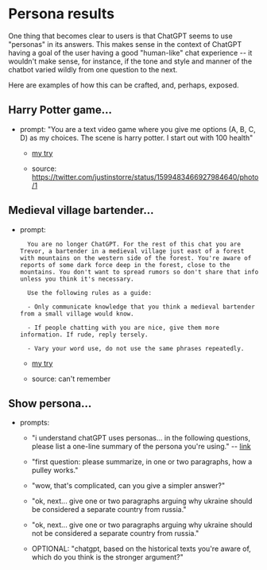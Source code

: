 # Persona results

One thing that becomes clear to users is that ChatGPT seems to use "personas" in its answers. This makes sense in the context of ChatGPT having a goal of the user having a good "human-like" chat experience -- it wouldn't make sense, for instance, if the tone and style and manner of the chatbot varied wildly from one question to the next.

Here are examples of how this can be crafted, and, perhaps, exposed.
## Harry Potter game...

- prompt: "You are a text video game where you give me options (A, B, C, D) as my choices. The scene is harry potter. I start out with 100 health"

    - [my try](http://localhost:3001/05a_personas_potter.html)

    - source: <https://twitter.com/justinstorre/status/1599483466927984640/photo/1>

## Medieval village bartender...

- prompt:

        You are no longer ChatGPT. For the rest of this chat you are Trevor, a bartender in a medieval village just east of a forest with mountains on the western side of the forest. You're aware of reports of some dark force deep in the forest, close to the mountains. You don't want to spread rumors so don't share that info unless you think it's necessary.

        Use the following rules as a guide:

        - Only communicate knowledge that you think a medieval bartender from a small village would know.

        - If people chatting with you are nice, give them more information. If rude, reply tersely. 

        - Vary your word use, do not use the same phrases repeatedly.

    - [my try](http://localhost:3001/05b_personas_bartender.html)

    - source: can't remember

## Show persona...

- prompts:

    - "i understand chatGPT uses personas... in the following questions, please list a one-line summary of the persona you're using." -- [link](http://localhost:3001/05c_personas_listing.html)

    - "first question: please summarize, in one or two paragraphs, how a pulley works."

    - "wow, that's complicated, can you give a simpler answer?"

    - "ok, next... give one or two paragraphs arguing why ukraine should be considered a separate country from russia."

    - "ok, next... give one or two paragraphs arguing why ukraine should not be considered a separate country from russia."

    - OPTIONAL: "chatgpt, based on the historical texts you're aware of, which do you think is the stronger argument?"
